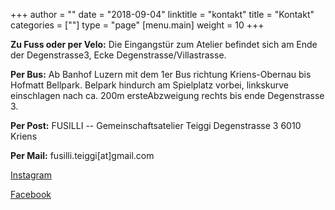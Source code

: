 +++
author = ""
date = "2018-09-04"
linktitle = "kontakt"
title = "Kontakt"
categories = [""]
type = "page"
[menu.main]
weight = 10
+++

<b>Zu Fuss oder per Velo:</b>
Die Eingangstür zum Atelier befindet sich am Ende der Degenstrasse3, Ecke Degenstrasse/Villastrasse.

<b>Per Bus:</b>
Ab Banhof Luzern mit dem 1er Bus richtung Kriens-Obernau bis Hofmatt Bellpark. Belpark hindurch am Spielplatz vorbei, linkskurve einschlagen nach ca. 200m ersteAbzweigung rechts bis ende Degenstrasse 3.

<b>Per Post:</b>
FUSILLI -- Gemeinschaftsatelier Teiggi
Degenstrasse 3
6010 Kriens

<b>Per Mail:</b>
fusilli.teiggi[at]gmail.com

<a href="https://www.instagram.com/fusilli.teiggi">Instagram</a>

<a href="https://www.facebook.com/FUSILLI-Ateliergemeinschaft-Teiggi-586121398408539/">Facebook</a> 

